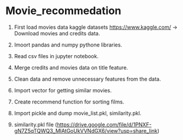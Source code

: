 # Movie_recommedation

1) First load movies data kaggle datasets https://www.kaggle.com/
  -> Download movies and credits data. 
  
2) Imoort pandas and numpy pythone libraries. 
3) Read csv files in jupyter notebook.
4) Merge credits and movies data on title feature.
5) Clean data and remove unnecessary features from the data. 
6) Import vector for getting similar movies. 
7) Create recommend function for sorting films.
8) Import pickle and dump movie_list.pkl, similarity.pkl.
9) similarity.pkl file (https://drive.google.com/file/d/1PNXF-gN7Z5qTQWQ3_MlAtGoUkVVNdGX6/view?usp=share_link)
